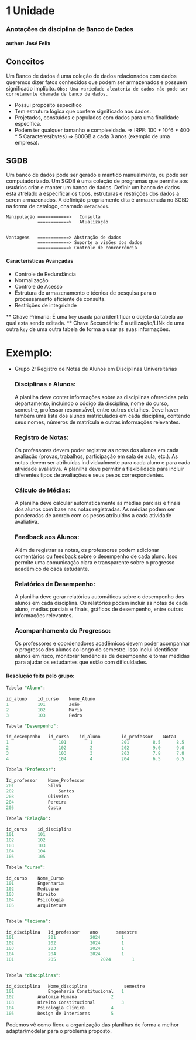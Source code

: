 # 1 Unidade 
### Anotações da disciplina de Banco de Dados 
#### author: José Felix

## Conceitos 

Um Banco de dados é uma coleção de dados relacionados com dados queremos dizer fatos conhecidos que podem ser armazenados e possuem significado implícito.
`Obs: Uma variedade aleatoria de dados não pode ser corretamente chamada de banco de dados.`
* Possui próposito específico
* Tem estrutura lógica que confere significado aos dados.
* Projetados, constuídos e populados com dados para uma finalidade específica.
* Podem ter qualquer tamanho e complexidade.
    => IRPF: 100 * 10^6 * 400 * 5 Caracteres(bytes) => 800GB a cada 3 anos (exemplo de uma empresa).

## SGDB 

Um banco de dados pode ser gerado e mantido manualmente, ou pode ser computadorizado. Um SGDB é uma coleção de programas que permite aos usuários criar e manter um banco de dados.
Definir um banco de dados esta atrelado a especificar os tipos, estruturas  e restrições dos dados a serem armazenados. A definição propriamente dita é armazenada no SGBD na forma de catalogo, chamado `metadados`.

    Manipulação ============>   Consulta
                ============>   Atualização 


    Vantagens   ============> Abstração de dados
                ============> Suporte a visões dos dados
                ============> Controle de concorrência


#### Caracteristicas Avançadas
* Controle de Redundância
* Normalização
* Controle de Acesso
* Estrutura de armazenamento e técnica de pesquisa para o processamento eficiente de consulta.
* Restrições de integridade


** Chave Primária: É uma `key` usada para identificar o objeto da tabela ao qual esta sendo editada.
** Chave Secundária: É a utilização/LINk de uma outra `key` de uma outra tabela de forma a usar as suas informações.


# Exemplo:
* Grupo 2: Registro de Notas de Alunos em Disciplinas Universitárias
    ### Disciplinas e Alunos:
    A planilha deve conter informações sobre as disciplinas oferecidas pelo departamento, incluindo o código da disciplina, nome do curso, semestre, professor responsável, entre outros detalhes. Deve haver também uma lista dos alunos matriculados em cada disciplina, contendo seus nomes, números de matrícula e outras informações relevantes.

    ### Registro de Notas:
    Os professores devem poder registrar as notas dos alunos em cada avaliação (provas, trabalhos, participação em sala de aula, etc.). As notas devem ser atribuídas individualmente para cada aluno e para cada atividade avaliativa. A planilha deve permitir a flexibilidade para incluir diferentes tipos de avaliações e seus pesos correspondentes.

    ### Cálculo de Médias:
    A planilha deve calcular automaticamente as médias parciais e finais dos alunos com base nas notas registradas. As médias podem ser ponderadas de acordo com os pesos atribuídos a cada atividade avaliativa. 

    ### Feedback aos Alunos:
    Além de registrar as notas, os professores podem adicionar comentários ou feedback sobre o desempenho de cada aluno. Isso permite uma comunicação clara e transparente sobre o progresso acadêmico de cada estudante. 

    ### Relatórios de Desempenho: 
    A planilha deve gerar relatórios automáticos sobre o desempenho dos alunos em cada disciplina. Os relatórios podem incluir as notas de cada aluno, médias parciais e finais, gráficos de desempenho, entre outras informações relevantes.

    ### Acompanhamento do Progresso:
    Os professores e coordenadores acadêmicos devem poder acompanhar o progresso dos alunos ao longo do semestre. Isso inclui identificar alunos em risco, monitorar tendências de desempenho e tomar medidas para ajudar os estudantes que estão com dificuldades.


#### Resolução feita pelo grupo:


```sql
Tabela "Aluno":		
		
id_aluno	id_curso	Nome_Aluno
1	        101	        João
2	        102	        Maria
3	        103	        Pedro
```


```sql
Tabela "Desempenho":								
								
id_desempenho	id_curso	id_aluno		id_professor	Nota1	     Nota2	Nota3	Média	Feedback
1	                101	        1	        201	        8.5	     8.5	 8.5	 8.5	    Bom
2	                102	        2	        202	        9.0	     9.0	 9.0	 9.0	    Otimo
3	                103	        3	        203	        7.8	     7.8	 7.8	 7.8	    Bom 
4	                104	        4	        204	        6.5	     6.5	 6.5	 6.5	    Precisa estudar mais
```

```sql
Tabela "Professor":	
	
Id_professor	Nome_Professor
201	            Silva
202         	    Santos
203	            Oliveira
204	            Pereira
205	            Costa
```

```sql
Tabela "Relação":	
	
id_curso	id_disciplina
101	        101
102	        102
103	        103
104	        104
105	        105
```

```sql
Tabela "curso":	
	
id_curso	Nome_Curso
101	        Engenharia
102	        Medicina
103	        Direito
104	        Psicologia
105	        Arquitetura
```

```sql

Tabela "leciona":			
			
id_disciplina	Id_professor	ano	      semestre
101	            201		        2024        1
102	            202		        2024        1
103	            203		        2024        1
104	            204		        2024        1
101	            205	                2024        1
```

```sql

Tabela "disciplinas":		
		
id_disciplina	Nome_disciplina	             semestre
101         	Engenharia Constitucional	1
102	        Anatomia Humana	           	2
103	        Direito Constitucional	    	3
104	        Psicologia Clínica	        4
105	        Design de Interiores	   	5
```

Podemos vê como ficou a organização das planilhas de forma a melhor adaptar/modelar para o problema proposto.

